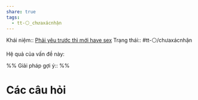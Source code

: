 ```yaml
---
share: true
tags:
  - tt-⚪_chưaxácnhận
---
```


Khái niệm:: 
[Phải yêu trước thì mới have sex](Ph%E1%BA%A3i%20y%C3%AAu%20tr%C6%B0%E1%BB%9Bc%20th%C3%AC%20m%E1%BB%9Bi%20have%20sex.md) 
Trạng thái:: #tt-⚪/chưaxácnhận

Hệ quả của vấn đề này:


%%
Giải pháp gợi ý:: 
%%



# Các câu hỏi

